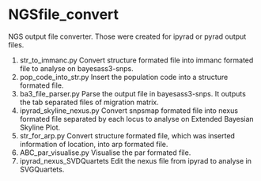 # NGSfile_convert
NGS output file converter. Those were created for ipyrad or pyrad output files.

1. str_to_immanc.py
  Convert structure formated file into immanc formated file to analyse on bayesass3-snps.
2. pop_code_into_str.py
  Insert the population code into a structure formated file.
3. ba3_file_parser.py
  Parse the output file in bayesass3-snps. It outputs the tab separated files of migration matrix.
4. ipyrad_skyline_nexus.py
  Convert snpsmap formated file into nexus formated file separated by each locus to analyse on Extended Bayesian Skyline Plot.
5. str_for_arp.py
  Convert structure formated file, which was inserted information of location, into arp formated file.
6. ABC_par_visualise.py
  Visualise the par formated file.
7. ipyrad_nexus_SVDQuartets
  Edit the nexus file from ipyrad to analyse in SVGQuartets.
  
